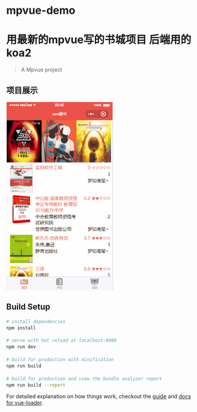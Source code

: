# mpvue-demo
# 用最新的mpvue写的书城项目 后端用的koa2

> A Mpvue project
## 项目展示
![Alt text](https://github.com/hu19940121/mpVue/blob/master/mpvue.gif)






## Build Setup

``` bash
# install dependencies
npm install

# serve with hot reload at localhost:8080
npm run dev

# build for production with minification
npm run build

# build for production and view the bundle analyzer report
npm run build --report
```

For detailed explanation on how things work, checkout the [guide](http://vuejs-templates.github.io/webpack/) and [docs for vue-loader](http://vuejs.github.io/vue-loader).
